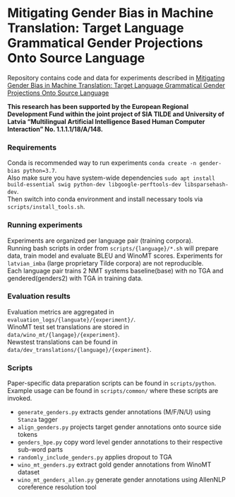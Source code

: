 # Mitigating Gender Bias in Machine Translation: Target Language Grammatical Gender Projections Onto Source Language
Repository contains code and data for experiments described in [Mitigating Gender Bias in Machine Translation: Target Language Grammatical Gender Projections Onto Source Language](https://arxiv.org/abs/2010.06203)

__This research has been supported by the European Regional Development Fund within the joint project of SIA TILDE and University of Latvia “Multilingual Artificial Intelligence Based Human Computer Interaction” No. 1.1.1.1/18/A/148.__

### Requirements
Conda is recommended way to run experiments `conda create -n gender-bias python=3.7`. <br>
Also make sure you have system-wide dependencies `sudo apt install build-essential swig python-dev libgoogle-perftools-dev libsparsehash-dev`.<br>
Then switch into conda environment and install necessary tools via `scripts/install_tools.sh`.

### Running experiments
Experiments are organized per language pair (training corpora).<br>
Running bash scripts in order from `scripts/{language}/*.sh` will prepare data, train model and evaluate BLEU and WinoMT scores.
Experiments for `latvian_imba` (large proprietary Tilde corpora) are not reproducible.<br>
Each language pair trains 2 NMT systems baseline(base) with no TGA and gendered(genders2) with TGA in training data. 

### Evaluation results
Evaluation metrics are aggregated in 
`evaluation_logs/{languate}/{experiment}/`.<br>
WinoMT test set translations are stored in 
`data/wino_mt/{langage}/{experiment}`.<br>
Newstest translations can be found in `data/dev_translations/{language}/{experiment}`.

### Scripts
Paper-specific data preparation scripts can be found in `scripts/python`. Example usage can be found in `scripts/common/` where these scripts are invoked.
- `generate_genders.py` extracts gender annotations (M/F/N/U) using `Stanza` tagger
- `align_genders.py`  projects target gender annotations onto source side tokens
- `genders_bpe.py` copy word level gender annotations to their respective sub-word parts
- `randomly_include_genders.py` applies dropout to TGA
- `wino_mt_genders.py` extract gold gender annotations from WinoMT dataset
- `wino_mt_genders_allen.py` generate gender annotations using AllenNLP coreference resolution tool
